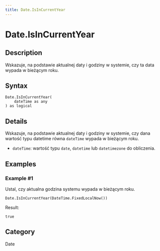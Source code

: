 ```yaml
---
title: Date.IsInCurrentYear
---
```


# Date.IsInCurrentYear


## Description

Wskazuje, na podstawie aktualnej daty i godziny w systemie, czy ta data wypada w bieżącym roku.


## Syntax

```powerquery
Date.IsInCurrentYear(
    dateTime as any
) as logical
```


## Details

Wskazuje, na podstawie aktualnej daty i godziny w systemie, czy dana wartość typu datetime równa <code>dateTime</code> wypada w bieżącym roku.      <ul>      <li><code>dateTime</code>: wartość typu <code>date</code>, <code>datetime</code> lub <code>datetimezone</code> do obliczenia.</li>      </ul>


## Examples

### Example #1 
Ustal, czy aktualna godzina systemu wypada w bieżącym roku.
```powerquery
Date.IsInCurrentYear(DateTime.FixedLocalNow())
```

Result: 
```powerquery
true
```




## Category
Date
